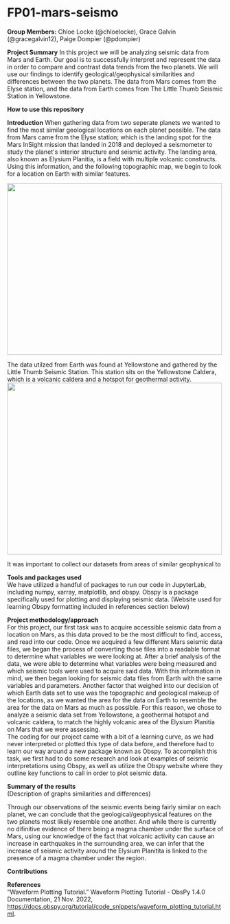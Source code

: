 # FP01-mars-seismo
**Group Members:** Chloe Locke (@chloelocke), Grace Galvin (@gracegalvin12), Paige Dompier (@pdompier)

**Project Summary** In this project we will be analyzing seismic data from Mars and Earth. Our goal is to successfully interpret and represent the data in order to compare and contrast data trends from the two planets. We will use our findings to identify geological/geophysical similarities and differences between the two planets.  The data from Mars comes from the Elyse station, and the data from Earth comes from The Little Thumb Seismic Station in Yellowstone.

**How to use this repository** 

**Introduction** When gathering data from two seperate planets we wanted to find the most similar geological locations on each planet possible. The data from Mars came from the Elyse station; which is the landing spot for the Mars InSight mission that landed in 2018 and deployed a seismometer to study the planet's interior structure and seismic activity. The landing area, also known as Elysium Planitia, is a field with multiple volcanic constructs. Using this information, and the following topographic map, we begin to look for a location on Earth with similar features. 

<img src="https://www.dlr.de/content/en/images/2018/2/the-landing-site-for-the-insight-mission-in-elysium-planitia_30417.jpg?__blob=normal&v=20__ifc1920w" width="500" height="400">

The data utilzed from Earth was found at Yellowstone and gathered by the Little Thumb Seismic Station. This station sits on the Yellowstone Caldera, which is a volcanic caldera and a hotspot for geothermal activity. 
<img src="https://lh3.googleusercontent.com/0P_uBRDIG-t4RjUEtLNsXAy8Wh4m9zyKP4vdingpa6aLOOefOv-rcWZRTSm2Cs8YtJoi-kf1tL8TWKtY0IQgQg1vTvJjXazl5-b2owCW" width="500" height="400">

It was important to collect our datasets from areas of similar geophysical to 

**Tools and packages used**  
    We have utilized a handful of packages to run our code in JupyterLab, including numpy, xarray, matplotlib, and obspy.  Obspy is a package specifically used for plotting and displaying seismic data. (Website used for learning Obspy formatting included in references section below)

**Project methodology/approach**  
    For this project, our first task was to acquire accessible seismic data from a location on Mars, as this data proved to be the most difficult to find, access, and read into our code.  Once we acquired a few different Mars seismic data files, we began the process of converting those files into a readable format to determine what variables we were looking at.  After a brief analysis of the data, we were able to determine what variables were being measured and which seismic tools were used to acquire said data.  With this information in mind, we then began looking for seismic data files from Earth with the same variables and parameters.  Another factor that weighed into our decision of which Earth data set to use was the topographic and geological makeup of the locations, as we wanted the area for the data on Earth to resemble the area for the data on Mars as much as possible.  For this reason, we chose to analyze a seismic data set from Yellowstone, a geothermal hotspot and volcanic caldera, to match the highly volcanic area of the Elysium Planitia on Mars that we were assessing.  
    The coding for our project came with a bit of a learning curve, as we had never interpreted or plotted this type of data before, and therefore had to learn our way around a new package known as Obspy.  To accomplish this task, we first had to do some research and look at examples of seismic interpretations using Obspy, as well as utilize the Obspy website where they outline key functions to call in order to plot seismic data.

**Summary of the results**  
(Description of graphs similarities and differences)

Through our observations of the seismic events being fairly similar on each planet, we can conclude that the geological/geophysical features on the two planets most likely resemble one another. And while there is currently no difinitive evidence of there being a magma chamber under the surface of Mars, using our knowledge of the fact that volcanic activity can cause an increase in earthquakes in the surrounding area, we can infer that the increase of seismic activity around the Elysium Planitita is linked to the presence of a magma chamber under the region. 

**Contributions**

**References**  
“Waveform Plotting Tutorial.” Waveform Plotting Tutorial - ObsPy 1.4.0 Documentation, 21 Nov. 2022, https://docs.obspy.org/tutorial/code_snippets/waveform_plotting_tutorial.html. 